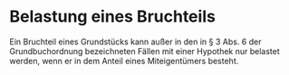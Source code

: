 # Belastung eines Bruchteils

Ein Bruchteil eines Grundstücks kann außer in den in § 3 Abs. 6 der Grundbuchordnung bezeichneten Fällen mit einer Hypothek nur belastet werden, wenn er in dem Anteil eines Miteigentümers besteht. 

